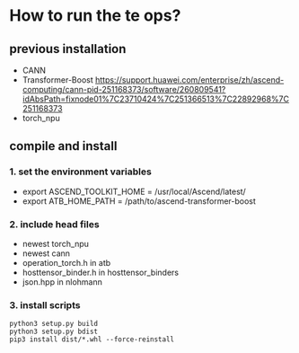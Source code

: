 # How to run the te ops?

## previous installation
+ CANN
+ Transformer-Boost 
https://support.huawei.com/enterprise/zh/ascend-computing/cann-pid-251168373/software/260809541?idAbsPath=fixnode01%7C23710424%7C251366513%7C22892968%7C251168373
+ torch_npu

## compile and install
### 1. set the environment variables

+ export ASCEND_TOOLKIT_HOME = /usr/local/Ascend/latest/
+ export ATB_HOME_PATH = /path/to/ascend-transformer-boost

### 2. include head files

+ newest torch_npu
+ newest cann
+ operation_torch.h in atb
+ hosttensor_binder.h in hosttensor_binders
+ json.hpp in nlohmann

### 3. install scripts
```shell
python3 setup.py build
python3 setup.py bdist
pip3 install dist/*.whl --force-reinstall
```

